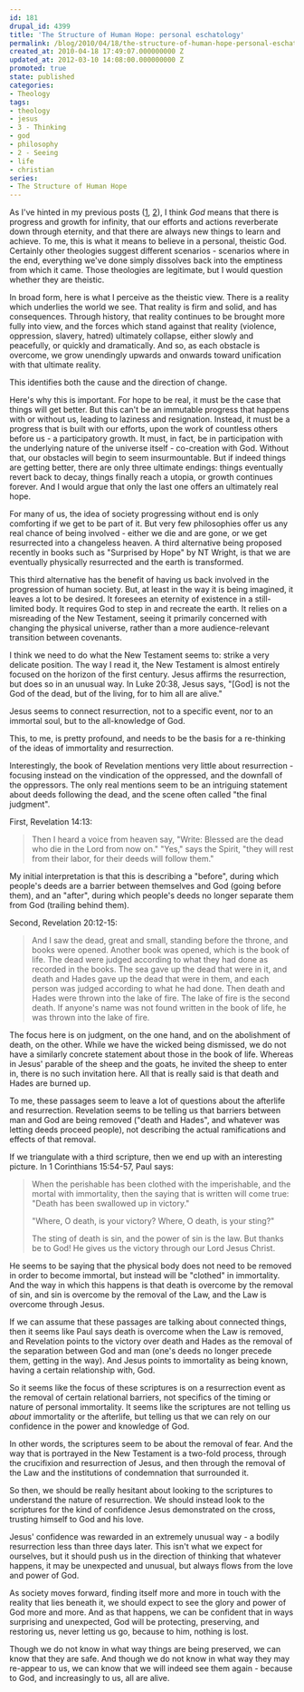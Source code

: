 ```yaml
---
id: 181
drupal_id: 4399
title: 'The Structure of Human Hope: personal eschatology'
permalink: /blog/2010/04/18/the-structure-of-human-hope-personal-eschatology/
created_at: 2010-04-18 17:49:07.000000000 Z
updated_at: 2012-03-10 14:08:00.000000000 Z
promoted: true
state: published
categories:
- Theology
tags:
- theology
- jesus
- 3 - Thinking
- god
- philosophy
- 2 - Seeing
- life
- christian
series:
- The Structure of Human Hope
---
```

As I've hinted in my previous posts (<a href="http://micahredding.com/blog/2010/04/16/the-structure-of-human-hope/">1</a>, <a href="http://micahredding.com/blog/2010/04/16/the-structure-of-human-hope-in-the-first-century/">2</a>), I think <em>God</em> means that there is progress and growth for infinity, that our efforts and actions reverberate down through eternity, and that there are always new things to learn and achieve.  To me, this is what it means to believe in a personal, theistic God. Certainly other theologies suggest different scenarios - scenarios where in the end, everything we've done simply dissolves back into the emptiness from which it came. Those theologies are legitimate, but I would question whether they are theistic.

In broad form, here is what I perceive as the theistic view. There is a reality which underlies the world we see. That reality is firm and solid, and has consequences. Through history, that reality continues to be brought more fully into view, and the forces which stand against that reality (violence, oppression, slavery, hatred) ultimately collapse, either slowly and peacefully, or quickly and dramatically. And so, as each obstacle is overcome, we grow unendingly upwards and onwards toward unification with that ultimate reality.

This identifies both the cause and the direction of change.

Here's why this is important. For hope to be real, it must be the case that things will get better. But this can't be an immutable progress that happens with or without us, leading to laziness and resignation. Instead, it must be a progress that is built with our efforts, upon the work of countless others before us - a participatory growth. It must, in fact, be in participation with the underlying nature of the universe itself - co-creation with God. Without that, our obstacles will begin to seem insurmountable. But if indeed things are getting better, there are only three ultimate endings: things eventually revert back to decay, things finally reach a utopia, or growth continues forever. And I would argue that only the last one offers an ultimately real hope.

For many of us, the idea of society progressing without end is only comforting if we get to be part of it. But very few philosophies offer us any real chance of being involved - either we die and are gone, or we get resurrected into a changeless heaven. A third alternative being proposed recently in books such as "Surprised by Hope" by NT Wright, is that we are eventually physically resurrected and the earth is transformed.

This third alternative has the benefit of having us back involved in the progression of human society. But, at least in the way it is being imagined, it leaves a lot to be desired. It foresees an eternity of existence in a still-limited body. It requires God to step in and recreate the earth. It relies on a misreading of the New Testament, seeing it primarily concerned with changing the physical universe, rather than a more audience-relevant transition between covenants.

I think we need to do what the New Testament seems to: strike a very delicate position. The way I read it, the New Testament is almost entirely focused on the horizon of the first century. Jesus affirms the resurrection, but does so in an unusual way. In Luke 20:38, Jesus says, "[God] is not the God of the dead, but of the living, for to him all are alive."

Jesus seems to connect resurrection, not to a specific event, nor to an immortal soul, but to the all-knowledge of God.

This, to me, is pretty profound, and needs to be the basis for a re-thinking of the ideas of immortality and resurrection.

Interestingly, the book of Revelation mentions very little about resurrection - focusing instead on the vindication of the oppressed, and the downfall of the oppressors. The only real mentions seem to be an intriguing statement about deeds following the dead, and the scene often called "the final judgment".

First, Revelation 14:13:
<blockquote>Then I heard a voice from heaven say, "Write: Blessed are the dead who die in the Lord from now on."
"Yes," says the Spirit, "they will rest from their labor, for their deeds will follow them."</blockquote>
My initial interpretation is that this is describing a "before", during which people's deeds are a barrier between themselves and God (going before them), and an "after", during which people's deeds no longer separate them from God (trailing behind them).

Second, Revelation 20:12-15:
<blockquote>And I saw the dead, great and small, standing before the throne, and books were opened. Another book was opened, which is the book of life. The dead were judged according to what they had done as recorded in the books. The sea gave up the dead that were in it, and death and Hades gave up the dead that were in them, and each person was judged according to what he had done. Then death and Hades were thrown into the lake of fire. The lake of fire is the second death. If anyone's name was not found written in the book of life, he was thrown into the lake of fire.</blockquote>
The focus here is on judgment, on the one hand, and on the abolishment of death, on the other. While we have the wicked being dismissed, we do not have a similarly concrete statement about those in the book of life. Whereas in Jesus' parable of the sheep and the goats, he invited the sheep to enter in, there is no such invitation here. All that is really said is that death and Hades are burned up.

To me, these passages seem to leave a lot of questions about the afterlife and resurrection. Revelation seems to be telling us that barriers between man and God are being removed ("death and Hades", and whatever was letting deeds proceed people), not describing the actual ramifications and effects of that removal.

If we triangulate with a third scripture, then we end up with an interesting picture. In 1 Corinthians 15:54-57, Paul says:
<blockquote>When the perishable has been clothed with the imperishable, and the mortal with immortality, then the saying that is written will come true: "Death has been swallowed up in victory."

"Where, O death, is your victory? Where, O death, is your sting?"

The sting of death is sin, and the power of sin is the law. But thanks be to God! He gives us the victory through our Lord Jesus Christ.</blockquote>
He seems to be saying that the physical body does not need to be removed in order to become immortal, but instead will be "clothed" in immortality. And the way in which this happens is that death is overcome by the removal of sin, and sin is overcome by the removal of the Law, and the Law is overcome through Jesus.

If we can assume that these passages are talking about connected things, then it seems like Paul says death is overcome when the Law is removed, and Revelation points to the victory over death and Hades as the removal of the separation between God and man (one's deeds no longer precede them, getting in the way). And Jesus points to immortality as being known, having a certain relationship with, God.

So it seems like the focus of these scriptures is on a resurrection event as the removal of certain relational barriers, not specifics of the timing or nature of personal immortality. It seems like the scriptures are not telling us <em>about</em> immortality or the afterlife, but telling us that we can rely on our confidence in the power and knowledge  of God.

In other words, the scriptures seem to be about the removal of fear. And the way that is portrayed in the New Testament is a two-fold process, through the crucifixion and resurrection of Jesus, and then through the removal of the Law and the institutions of condemnation that surrounded it.

So then, we should be really hesitant about looking to the scriptures to understand the nature of resurrection. We should instead look to the scriptures for the kind of confidence Jesus demonstrated on the cross, trusting himself to God and his love.

Jesus' confidence was rewarded in an extremely unusual way - a bodily resurrection less than three days later. This isn't what we expect for ourselves, but it should push us in the direction of thinking that whatever happens, it may be unexpected and unusual, but always flows from the love and power of God.

As society moves forward, finding itself more and more in touch with the reality that lies beneath it, we should expect to see the glory and power of God more and more. And as that happens, we can be confident that in ways surprising and unexpected, God will be protecting, preserving, and restoring us, never letting us go, because to him, nothing is lost.

Though we do not know in what way things are being preserved, we can know that they are safe. And though we do not know in what way they may re-appear to us, we can know that we will indeed see them again - because to God, and increasingly to us, all are alive.
